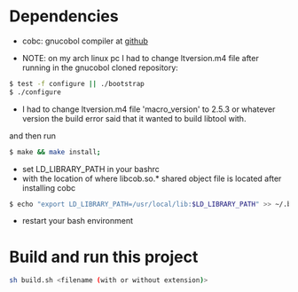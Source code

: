 # Dependencies
- cobc: gnucobol compiler at [github](https://github.com/OCamlPro/gnucobol)

- NOTE: on my arch linux pc I had to change ltversion.m4 file
after running in the gnucobol cloned repository:

```sh
$ test -f configure || ./bootstrap 
$ ./configure
```
	
- I had to change ltversion.m4 file 'macro_version' to 2.5.3
or whatever version the build error said that it wanted to build libtool with.

and then run
```sh
$ make && make install;
```

- set LD_LIBRARY_PATH in your bashrc
- with the location of where libcob.so.* shared object file
is located after installing cobc
```sh
$ echo "export LD_LIBRARY_PATH=/usr/local/lib:$LD_LIBRARY_PATH" >> ~/.bashrc
```

- restart your bash environment

# Build and run this project
```sh
sh build.sh <filename (with or without extension)>
```
